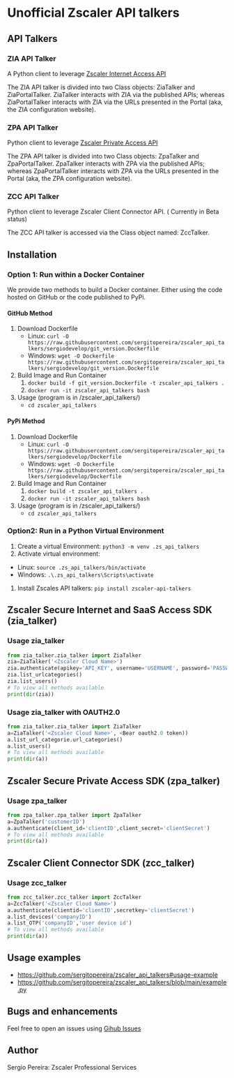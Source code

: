 # Unofficial Zscaler API talkers

## API Talkers

### ZIA API Talker
A Python client to leverage [Zscaler Internet Access API](https://help.zscaler.com/zia/api)

The ZIA API talker is divided into two Class objects: ZiaTalker and ZiaPortalTalker.  ZiaTalker interacts 
with ZIA via the published APIs; whereas ZiaPortalTalker interacts with ZIA via the URLs presented in the Portal 
(aka, the ZIA configuration website).

### ZPA API Talker
Python client to leverage [Zscaler Private Access API](https://help.zscaler.com/zpa/api-reference)

The ZPA API talker is divided into two Class objects: ZpaTalker and ZpaPortalTalker.  ZpaTalker interacts 
with ZPA via the published APIs; whereas ZpaPortalTalker interacts with ZPA via the URLs presented in the Portal 
(aka, the ZPA configuration website).

### ZCC API Talker
Python client to leverage Zscaler Client Connector API. ( Currently in Beta status)

The ZCC API talker is accessed via the Class object named: ZccTalker.

## Installation

### Option 1: Run within a Docker Container
We provide two methods to build a Docker container.  Either using the code hosted on GitHub or the code published to PyPi.

#### GitHub Method
1. Download Dockerfile
   - Linux: `curl -O https://raw.githubusercontent.com/sergitopereira/zscaler_api_talkers/sergiodevelop/git_version.Dockerfile`
   - Windows: `wget -O Dockerfile https://raw.githubusercontent.com/sergitopereira/zscaler_api_talkers/sergiodevelop/git_version.Dockerfile` 
1. Build Image and Run Container
   1. `docker build -f git_version.Dockerfile -t zscaler_api_talkers .`
   1. `docker run -it zscaler_api_talkers bash`
1. Usage (program is in /zscaler_api_talkers/)
   - `cd zscaler_api_talkers`

#### PyPi Method
1. Download Dockerfile
   - Linux: `curl -O https://raw.githubusercontent.com/sergitopereira/zscaler_api_talkers/sergiodevelop/Dockerfile`
   - Windows: `wget -O Dockerfile https://raw.githubusercontent.com/sergitopereira/zscaler_api_talkers/sergiodevelop/Dockerfile` 
1. Build Image and Run Container
   1. `docker build -t zscaler_api_talkers .`
   1. `docker run -it zscaler_api_talkers bash`
1. Usage (program is in /zscaler_api_talkers/)
   - `cd zscaler_api_talkers`

### Option2: Run in a Python Virtual Environment
1. Create a virtual Environment: `python3 -m venv .zs_api_talkers`
1. Activate virtual environment: 
  - Linux: `source .zs_api_talkers/bin/activate`
  - Windows: `.\.zs_api_talkers\Scripts\activate`
1. Install Zscales API talkers: `pip install zscaler-api-talkers`


## Zscaler Secure Internet and SaaS Access SDK (zia_talker)

### Usage zia_talker
``` python
from zia_talker.zia_talker import ZiaTalker
zia=ZiaTalker('<Zscaler Cloud Name>')
zia.authenticate(apikey='API_KEY', username='USERNAME', password='PASSWORD')
zia.list_urlcategories()
zia.list_users()
# To view all methods available
print(dir(zia))
```

### Usage zia_talker with OAUTH2.0
``` python
from zia_talker.zia_talker import ZiaTalker
a=ZiaTalker('<Zscaler Cloud Name>', <Bear oauth2.0 token))
a.list_url_categorie.url_categories()
a.list_users()
# To view all methods available
print(dir(a))
```


## Zscaler Secure Private Access SDK (zpa_talker)

### Usage zpa_talker
``` python
from zpa_talker.zpa_talker import ZpaTalker
a=ZpaTalker('customerID')
a.authenticate(client_id='clientID',client_secret='clientSecret')
# To view all methods available
print(dir(a))
```

## Zscaler Client Connector SDK  (zcc_talker)

### Usage zcc_talker
``` python
from zcc_talker.zcc_talker import ZccTalker
a=ZccTalker('<Zscaler Cloud Name>')    
a.authenticate(clientid='clientID',secretkey='clientSecret')
a.list_devices('companyID')
a.list_OTP('companyID','user device id')
# To view all methods available
print(dir(a))
```

## Usage examples
  - https://github.com/sergitopereira/zscaler_api_talkers#usage-example
  - https://github.com/sergitopereira/zscaler_api_talkers/blob/main/example.py

## Bugs and enhancements
Feel free to open an issues using [Gihub Issues](https://github.com/sergitopereira/zscaler_api_talkers)

## Author
Sergio Pereira: Zscaler Professional Services 
